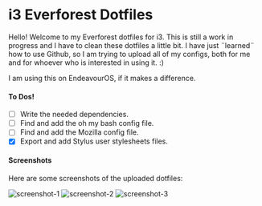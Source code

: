 # i3 Everforest Dotfiles

Hello! Welcome to my Everforest dotfiles for i3. This is still a work in progress and I have to clean these dotfiles a little bit. I have just ¨learned¨ how to use Github, so I am trying to upload all of my configs, both for me and for whoever who is interested in using it. :)

I am using this on EndeavourOS, if it makes a difference. 

#### To Dos!
- [ ] Write the needed dependencies.
- [ ] Find and add the oh my bash config file.
- [ ] Find and add the Mozilla config file.
- [x] Export and add Stylus user stylesheets files.

#### Screenshots
Here are some screenshots of the uploaded dotfiles:

![screenshot-1]()
![screenshot-2]()
![screenshot-3]()
